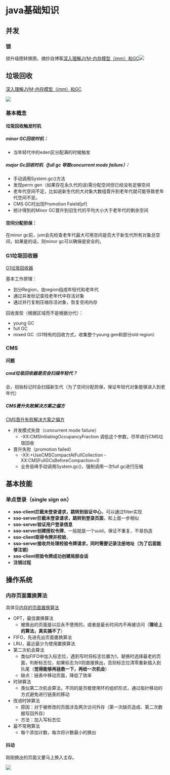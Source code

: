 # java基础知识

## 并发

### 锁

锁升级图转换图，摘抄自博客[深入理解JVM-内存模型（jmm）和GC](https://www.jianshu.com/p/76959115d486)![](https://upload-images.jianshu.io/upload_images/10006199-318ad80ccb29abe4.png)

## 垃圾回收

[深入理解JVM-内存模型（jmm）和GC](https://www.jianshu.com/p/76959115d486)

![](https://upload-images.jianshu.io/upload_images/10006199-975ca350889de014.jpg?imageMogr2/auto-orient/strip|imageView2/2/w/472/format/webp)

### 基本概念

#### 垃圾回收触发时机

##### minor GC回收时机：

- 当年轻代中的eden区分配满的时候触发

##### major Gc回收时机（full gc 导致concurrent mode failure）：

- 手动调用System.gc()方法
- 发现perm gen（如果存在永久代的话)需分配空间但已经没有足够空间
- 老年代空间不足，比如说新生代的大对象大数组晋升到老年代就可能导致老年代空间不足。
- CMS GC时出现Promotion Faield[pf]
- 统计得到的Minor GC晋升到旧生代的平均大小大于老年代的剩余空间

#### 空间分配担保：

在minor gc前，jvm会先检查老年代最大可用空间是否大于新生代所有对象总空间，如果是的话，则minor gc可以确保是安全的。

### G1垃圾回收器

[G1垃圾回收器](<https://www.oracle.com/technetwork/cn/articles/java/g1gc-1984535-zhs.html>)

基本工作原理：

- 划分Region，由region组成年轻代和老年代
- 通过并发标记查找老年代中存活对象
- 通过并行复制压缩存活对象，恢复空闲内存

回收类型（根据区域而不是根据分代）：

- young GC
- full GC
- mixed GC（G1特有的回收方式，收集整个young gen和部分old region）

### CMS

#### 问题

##### cmd垃圾回收器是否会扫描年轻代？

会，初始标记时会扫描新生代（为了空间分配担保，保证年轻代对象能够进入到老年代）

##### CMS晋升失败解决方案之偏方

[CMS晋升失败解决方案之偏方](<https://www.jianshu.com/p/fb6efff57fcc>)

- 并发模式失效（concurrent mode failure）
  - -XX:CMSInitiatingOccupancyFraction 调低这个参数，尽早进行CMS垃圾回收
- 晋升失败（promotion failed）
  - -XX:+UseCMSCompactAtFullCollection -XX:CMSFullGCsBeforeCompaction=0 
  - 业务低峰手动调用System.gc()，强制调用一次full gc进行压缩

## 基本技能

### 单点登录（single sign on）

- **sso-client拦截未登录请求，跳转到验证中心**，可以通过filter实现
- **sso-server拦截未登录请求，跳转到登录页面**，和上面一步相似
- **sso-server验证用户登录信息**
- **sso-server创建授权令牌**，一般就是一个uuid，保证不重复、不易伪造
- **sso-client取得令牌并校验**，
- **sso-server接收并处理校验令牌请求，同时需要记录注册地址（为了后面能够注销）**
- **sso-client校验令牌成功创建局部会话**
- **注销过程**



## 操作系统

### 内存页面置换算法

具体见[内存的页面置换算法](https://blog.csdn.net/qq_36132127/article/details/81126154)

- OPT，最佳置换算法
  - 被换出的页面是以后永不使用的，或者是最长时间内不再被访问（**理论上的算法，真实搞不了**）
- FIFO，先进先出页面置换算法
- LRU，最近最少为使用置换算法
- 第二次机会算法
  - 类似FIFO中加入标志位，遇到写时将标志位置为1，替换时选择最老的页面，判断标志位，如果标志为0则直接换出，否则标志位清零重新插入到队尾（**觉得能够再拯救一下，再给一次机会**）
  - 缺点：链表中移动页面，降低了效率
- 时钟算法
  - 类似第二次机会算法，不同的是页框使用环的组织形式，通过指针移动的方式避免进行链表的移动
- 改进时钟算法
  - 原因：对于被修改的页面涉及两次访问外存（第一次缺页造成、第二次数据写回外存）
  - 方法：加入写标志位
- 最不常用算法
  - 每个添加计数，每次将计数最小的换出

#### 抖动

刚刚换出的页面又要马上换入主存。

![](https://img-blog.csdn.net/20180720111340548?watermark/2/text/aHR0cHM6Ly9ibG9nLmNzZG4ubmV0L3FxXzM2MTMyMTI3/font/5a6L5L2T/fontsize/400/fill/I0JBQkFCMA==/dissolve/70)